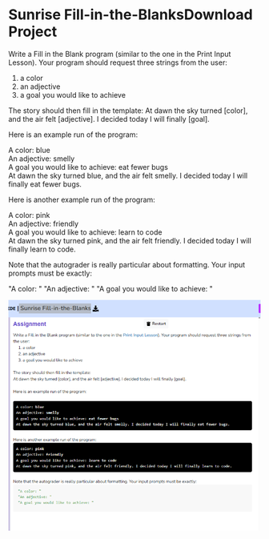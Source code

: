 #  Sunrise Fill-in-the-BlanksDownload Project

Write a Fill in the Blank program (similar to the one in the Print Input Lesson). Your program should request three strings from the user:


1. a color
2. an adjective
3. a goal you would like to achieve 



The story should then fill in the template:
At dawn the sky turned [color], and the air felt [adjective]. I decided today I will finally [goal].



Here is an example run of the program:

A color: blue   
An adjective: smelly  
A goal you would like to achieve: eat fewer bugs  
At dawn the sky turned blue, and the air felt smelly. I decided today I will finally eat fewer bugs.



Here is another example run of the program:

A color: pink    
An adjective: friendly   
A goal you would like to achieve: learn to code   
At dawn the sky turned pink, and the air felt friendly. I decided today I will finally learn to code.



Note that the autograder is really particular about formatting. Your input prompts must be exactly:

"A color: "
"An adjective: "
"A goal you would like to achieve: "

![ Sunrise Fill-in-the-BlanksDownload Project](challenge_02b_Sunrise_Fill-in-the-Blanks.png)